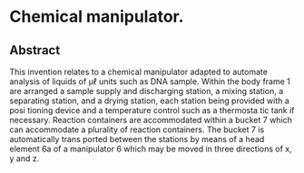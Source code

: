 # Chemical manipulator.

## Abstract
This invention relates to a chemical manipulator adapted to automate analysis of liquids of µℓ units such as DNA sample. Within the body frame 1 are arranged a sample supply and discharging station, a mixing station, a separating station, and a drying station, each station being provided with a posi tioning device and a temperature control such as a thermosta tic tank if necessary. Reaction containers are accommodated within a bucket 7 which can accommodate a plurality of reaction containers. The bucket 7 is automatically trans ported between the stations by means of a head element 6a of a manipulator 6 which may be moved in three directions of x, y and z.